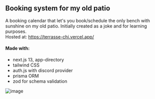 ## Booking system for my old patio
A booking calendar that let's you book/schedule the only bench with sunshine on my old patio. Initially created as a joke and for learning purposes. <br>
Hosted at: https://terrasse-chi.vercel.app/
#### Made with:
- next.js 13, app-directory
- tailwind CSS
- auth.js with discord provider
- prisma ORM
- zod for schema validation

![image](https://github.com/NixEngh/terrasse/assets/12300712/ad51fdfe-7288-466a-8af0-fbdc0f7d390e)
